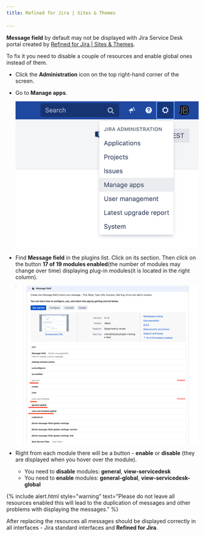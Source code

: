 ```yaml
---
title: Refined for Jira | Sites & Themes

---
```


**Message field** by default may not be displayed with Jira Service Desk portal created by <a href="https://marketplace.atlassian.com/apps/1216711/refined-for-jira-sites-themes?hosting=server&tab=overview" target="_blank">Refined for Jira | Sites & Themes</a>.

To fix it you need to disable a couple of resources and enable global ones instead of them.

* Click the **Administration** icon on the top right-hand corner of the screen.
* Go to **Manage apps**.

    <a href="/uploads/message-field/install/manage apps.png"><img src="/uploads/message-field/install/manage apps.png" alt="open manage apps" width="500"/></a>
* Find **Message field** in the plugins list. Click on its section. Then click on the button **17 of 19 modules enabled**(the number of modules may change over time) displaying plug-in modules(it is located in the right column).
  
    <a href="/uploads/message-field/plugin-modules.png"><img src="/uploads/message-field/plugin-modules.png" alt="plugin modules" width="500"/></a>
    
* Right from each module there will be a button - **enable** or **disable** (they are displayed when you hover over the module).
    * You need to **disable** modules: **general**, **view-servicedesk**
    * You need to **enable** modules: **general-global**, **view-servicedesk-global**
  
{% include alert.html style="warning" text="Please do not leave all resources enabled this will lead to the duplication of messages and other problems with displaying the messages." %}

After replacing the resources all messages should be displayed correctly in all interfaces - Jira standard interfaces and **Refined for Jira**.


